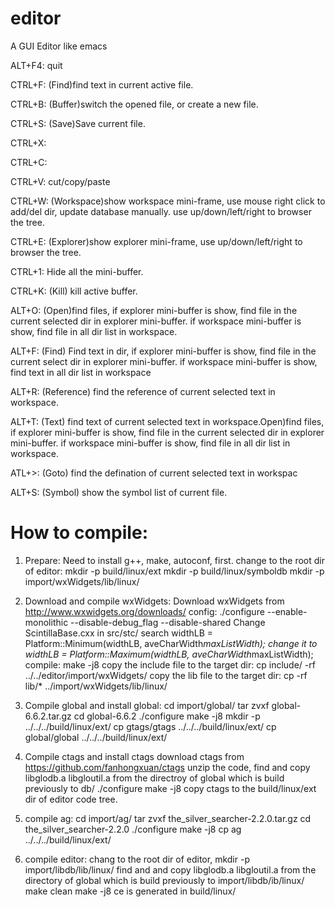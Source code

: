# editor
A GUI Editor like emacs

ALT+F4: quit

CTRL+F: (Find)find text in current active file.

CTRL+B: (Buffer)switch the opened file, or create a new file.

CTRL+S: (Save)Save current file.

CTRL+X:

CTRL+C:

CTRL+V: cut/copy/paste

CTRL+W: (Workspace)show workspace mini-frame, use mouse right click to add/del dir, update database manually.
        use up/down/left/right to browser the tree.

CTRL+E: (Explorer)show explorer mini-frame, use up/down/left/right to browser the tree.

CTRL+1: Hide all the mini-buffer.

CTRL+K: (Kill) kill active buffer.

ALT+O: (Open)find files, if explorer mini-buffer is show, find file in the current selected dir in explorer mini-buffer.
        if workspace mini-buffer is show, find file in all dir list in workspace.

ALT+F: (Find) Find text in dir, if explorer mini-buffer is show, find file in the current select dir in explorer mini-buffer.
        if workspace mini-buffer is show, find text in all dir list in workspace

ALT+R: (Reference) find the reference of current selected text in workspace.

ALT+T: (Text) find text of current selected text in workspace.Open)find files, if explorer mini-buffer is show, find file in the current selected dir in explorer mini-buffer.
        if workspace mini-buffer is show, find file in all dir list in workspace.

ATL+>: (Goto) find the defination of current selected text in workspac

ALT+S: (Symbol) show the symbol list of current file.

# How to compile:
1) Prepare:
   Need to install g++, make, autoconf, first.
   change to the root dir of editor:
   mkdir -p build/linux/ext
   mkdir -p build/linux/symboldb
   mkdir -p import/wxWidgets/lib/linux/
 
2) Download and compile wxWidgets:
   Download wxWidgets from http://www.wxwidgets.org/downloads/
   config:
       ./configure --enable-monolithic --disable-debug_flag --disable-shared
   Change ScintillaBase.cxx in src/stc/
    search widthLB = Platform::Minimum(widthLB, aveCharWidth*maxListWidth);
    change it to widthLB = Platform::Maximum(widthLB, aveCharWidth*maxListWidth);
   compile:
        make -j8
   copy the include file to the target dir:
        cp include/ -rf ../../editor/import/wxWidgets/
   copy the lib file to the target dir:
        cp -rf lib/* ../import/wxWidgets/lib/linux/

3) Compile global and install global:
   cd import/global/
   tar zvxf global-6.6.2.tar.gz
   cd global-6.6.2
   ./configure
   make -j8
   mkdir -p ../../../build/linux/ext/
   cp gtags/gtags ../../../build/linux/ext/
   cp global/global ../../../build/linux/ext/
4) Compile ctags and install ctags
   download ctags from https://github.com/fanhongxuan/ctags
   unzip the code,
   find and copy libglodb.a libgloutil.a from the directroy of global which is build previously to db/
   ./configure
   make -j8
   copy ctags to the build/linux/ext dir of editor code tree.
5) compile ag:
   cd import/ag/
     tar zvxf the_silver_searcher-2.2.0.tar.gz
     cd the_silver_searcher-2.2.0
     ./configure
     make -j8
     cp ag ../../../build/linux/ext/
6) compile editor:
   chang to the root dir of editor, 
   mkdir -p import/libdb/lib/linux/
   find and and copy libglodb.a libgloutil.a from the directory of global which is build previously to 
   import/libdb/ib/linux/
   make clean
   make -j8
   ce is generated in build/linux/   
